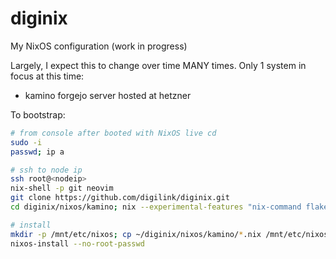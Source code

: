 # diginix

My NixOS configuration (work in progress)

Largely, I expect this to change over time MANY times. Only 1 system in focus at this time: 

- kamino
  forgejo server hosted at hetzner 

To bootstrap:

```sh
# from console after booted with NixOS live cd
sudo -i
passwd; ip a

# ssh to node ip
ssh root@<nodeip>
nix-shell -p git neovim
git clone https://github.com/digilink/diginix.git
cd diginix/nixos/kamino; nix --experimental-features "nix-command flakes" run github:nix-community/disko/latest -- --mode disko disko-zfs.nix

# install
mkdir -p /mnt/etc/nixos; cp ~/diginix/nixos/kamino/*.nix /mnt/etc/nixos/
nixos-install --no-root-passwd
```
